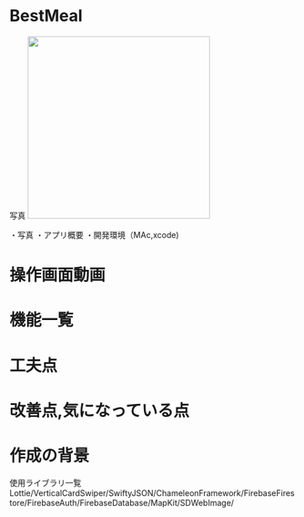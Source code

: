 <h1>BestMeal</h1>

写真
<img src="https://user-images.githubusercontent.com/72218177/107169228-b722fd80-6a00-11eb-80ab-458e7de6b661.jpg" width="320px">



・写真
・アプリ概要
・開発環境（MAc,xcode)

<h1>操作画面動画</h1>

<h1>機能一覧</h1>

<h1>工夫点</h1>

<h1>改善点,気になっている点</h1>

<h1>作成の背景</h1>






使用ライブラリ一覧
Lottie/VerticalCardSwiper/SwiftyJSON/ChameleonFramework/FirebaseFirestore/FirebaseAuth/FirebaseDatabase/MapKit/SDWebImage/
